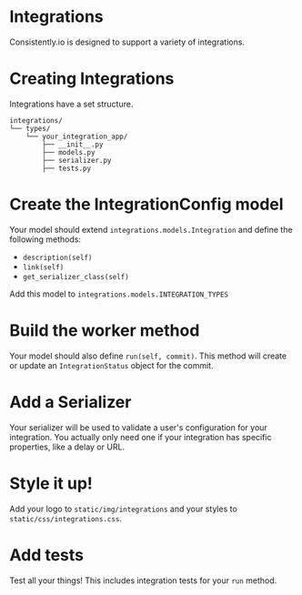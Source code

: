# Integrations

Consistently.io is designed to support a variety of integrations.

# Creating Integrations

Integrations have a set structure.

    integrations/
    └── types/
        └── your_integration_app/
            ├── __init__.py
            ├── models.py
            ├── serializer.py
            ├── tests.py

# Create the IntegrationConfig model

Your model should extend `integrations.models.Integration` and
define the following methods:

 - `description(self)`
 - `link(self)`
 - `get_serializer_class(self)`

Add this model to `integrations.models.INTEGRATION_TYPES`

# Build the worker method

Your model should also define `run(self, commit)`. This method will create
or update an `IntegrationStatus` object for the commit.

# Add a Serializer

Your serializer will be used to validate a user's configuration for your
integration. You actually only need one if your integration has specific
properties, like a delay or URL.

# Style it up!

Add your logo to `static/img/integrations` and your
styles to `static/css/integrations.css`.

# Add tests

Test all your things! This includes integration tests for your `run` method.
